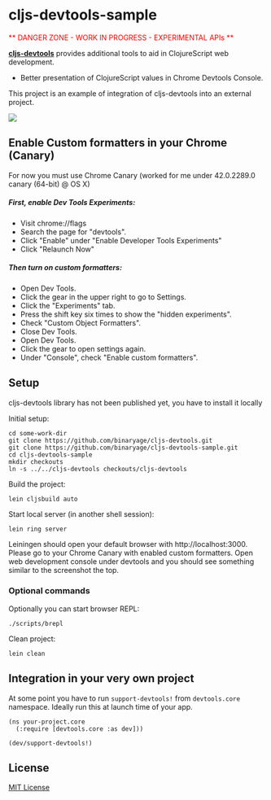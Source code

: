 # cljs-devtools-sample

<span style="color:red">** DANGER ZONE - WORK IN PROGRESS - EXPERIMENTAL APIs **</span>

**[cljs-devtools](https://github.com/binaryage/cljs-devtools)** provides additional tools to aid in ClojureScript web development.

  * Better presentation of ClojureScript values in Chrome Devtools Console.

This project is an example of integration of cljs-devtools into an external project.

<img src="https://dl.dropboxusercontent.com/u/559047/cljs-formatter-prototype.png">

## Enable Custom formatters in your Chrome (Canary)

For now you must use Chrome Canary (worked for me under 42.0.2289.0 canary (64-bit) @ OS X)

##### First, enable Dev Tools Experiments:

  * Visit chrome://flags
  * Search the page for "devtools".
  * Click "Enable" under "Enable Developer Tools Experiments"
  * Click "Relaunch Now"

##### Then turn on custom formatters:

  * Open Dev Tools.
  * Click the gear in the upper right to go to Settings.
  * Click the "Experiments" tab.
  * Press the shift key six times to show the "hidden experiments".
  * Check "Custom Object Formatters".
  * Close Dev Tools.
  * Open Dev Tools.
  * Click the gear to open settings again.
  * Under "Console", check "Enable custom formatters".

## Setup

cljs-devtools library has not been published yet, you have to install it locally

Initial setup:

    cd some-work-dir
    git clone https://github.com/binaryage/cljs-devtools.git
    git clone https://github.com/binaryage/cljs-devtools-sample.git
    cd cljs-devtools-sample
    mkdir checkouts
    ln -s ../../cljs-devtools checkouts/cljs-devtools

Build the project:

    lein cljsbuild auto

Start local server (in another shell session):

    lein ring server

Leiningen should open your default browser with http://localhost:3000. Please go to your Chrome Canary with enabled custom formatters. Open web development console under devtools and you should see something similar to the screenshot the top.

### Optional commands

Optionally you can start browser REPL:

    ./scripts/brepl

Clean project:

    lein clean

## Integration in your very own project

At some point you have to run `support-devtools!` from `devtools.core` namespace. Ideally run this at launch time of your app.

    (ns your-project.core
      (:require [devtools.core :as dev]))
    
    (dev/support-devtools!)

## License

[MIT License](http://opensource.org/licenses/MIT)
